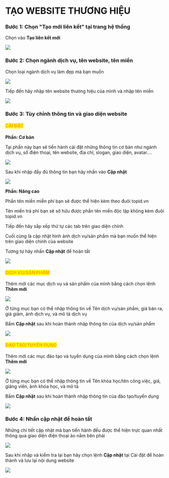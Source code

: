 # TẠO WEBSITE THƯƠNG HIỆU

### Bước 1: Chọn "Tạo mới liên kết" tại trang hệ thống

Chọn vào **Tạo liên kết mới**

![](<.gitbook/assets/image (32).png>)

### Bước 2: Chọn ngành dịch vụ, tên website, tên miền

Chọn loại ngành dịch vụ làm đẹp mà bạn muốn&#x20;

![](<.gitbook/assets/image (16).png>)

Tiếp đến hãy nhập tên website thương hiệu của mình và nhập tên miền

![](<.gitbook/assets/image (25).png>)

### Bước 3: Tùy chỉnh thông tin và giao diện website

#### <mark style="color:orange;">CÀI ĐẶT</mark>

**Phần: Cơ bản**

Tại phần này bạn sẽ tiến hành cài đặt những thông tin cơ bản như ngành dịch vụ, số điện thoại, tên website, địa chỉ, slogan, giao diện, avatar....

![](<.gitbook/assets/image (22).png>)

Sau khi nhập đầy đủ thông tin bạn hãy nhấn vào **Cập nhật**

![](<.gitbook/assets/image (27).png>)

**Phần: Nâng cao**

Phần tên miền miễn phí bạn sẽ được thể hiện kèm theo đuôi topid.vn&#x20;

Tên miền trả phí bạn sẽ sở hữu được phần tên miền độc lập không kèm đuôi topid.vn

Tiếp đến hãy sắp xếp thứ tự các tab trên giao diện chính

Cuối cùng là cập nhật hình ảnh dịch vụ/sản phẩm mà bạn muốn thể hiện trên giao diện chính của website

Tương tự hãy nhấn **Cập nhật** để hoàn tất

![](<.gitbook/assets/image (5) (2).png>)

#### <mark style="color:orange;">DỊCH VỤ/SẢN PHẨM</mark>

Thêm mới các mục dịch vụ và sản phẩm của mình bằng cách chọn lệnh **Thêm mới**

![](<.gitbook/assets/image (7) (2).png>)

Ở từng mục bạn có thể nhập thông tin về Tên dịch vụ/sản phẩm, giá bán ra, giá giảm, ảnh dịch vụ, và mô tả dịch vụ

Bấm **Cập nhật** sau khi hoàn thành nhập thông tin của dịch vụ/sản phẩm

![](<.gitbook/assets/image (11) (2).png>)

#### <mark style="color:orange;">ĐÀO TẠO/TUYỂN DỤNG</mark>

Thêm mới các mục đào tạo và tuyển dụng của mình bằng cách chọn lệnh **Thêm mới**



![](<.gitbook/assets/image (30).png>)

Ở từng mục bạn có thể nhập thông tin về Tên khóa học/tên công việc, giá, giảng viên, ảnh khóa học, và mô tả

Bấm **Cập nhật** sau khi hoàn thành nhập thông tin của đào tạo/tuyển dụng

![](<.gitbook/assets/image (15) (1).png>)

### Bước 4: Nhấn cập nhật để hoàn tất

Những chi tiết cập nhật mà bạn tiến hành đều được thể hiện trực quan nhất thông qua giao diện điện thoại ảo nằm bên phải

![](<.gitbook/assets/image (17) (2).png>)

Sau khi nhập và kiểm tra lại bạn hãy chọn lệnh **Cập nhật** tại Cài đặt để hoàn thành và lưu lại nội dung website

![](<.gitbook/assets/image (10).png>)

